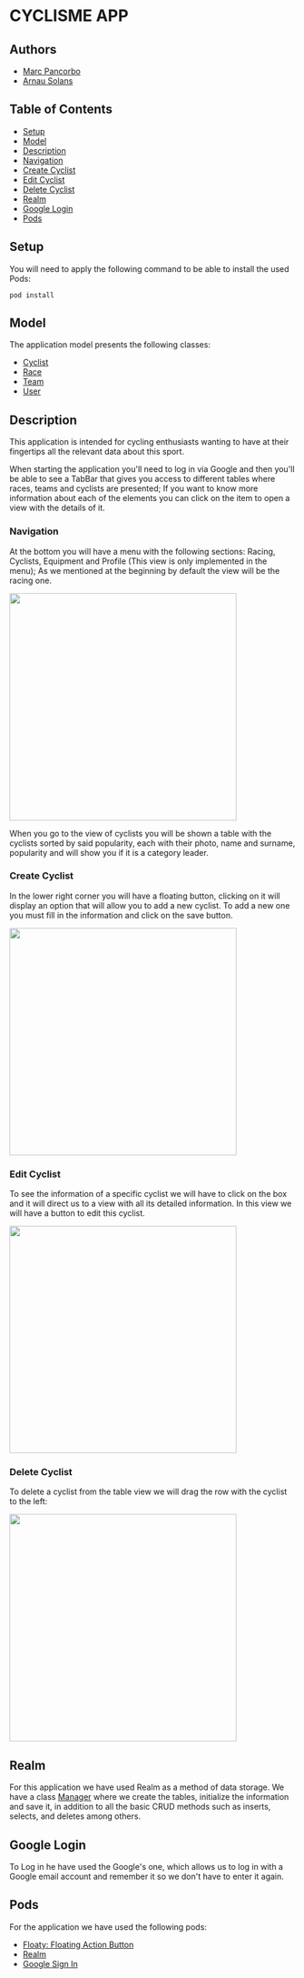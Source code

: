 # CYCLISME APP
## Authors
- [Marc Pancorbo](https://github.com/marcpancorbo)
- [Arnau Solans](https://github.com/asolans1999)

## Table of Contents  
- [Setup](#setup)
- [Model](#model)
- [Description](#description)
- [Navigation](#navigation)
- [Create Cyclist](#create-cyclist)
- [Edit Cyclist](#edit-cyclist)
- [Delete Cyclist](#delete-cyclist)
- [Realm](#realm)
- [Google Login](#google-login)
- [Pods](#pods)

## Setup
You will need to apply the following command to be able to install the used Pods:
```
pod install
```
## Model 
The application model presents the following classes: 
- [Cyclist](https://github.com/marcpancorbo/ProyectoSwift/blob/master/Proyecto/model/Cyclist.swift)
- [Race](https://github.com/marcpancorbo/ProyectoSwift/blob/master/Proyecto/model/Race.swift)
- [Team](https://github.com/marcpancorbo/ProyectoSwift/blob/master/Proyecto/model/Team.swift)
- [User](https://github.com/marcpancorbo/ProyectoSwift/blob/master/Proyecto/model/User.swift)

## Description

This application is intended for cycling enthusiasts wanting to have at their fingertips all the relevant data about this sport. 

When starting the application you'll need to log in via Google and then you'll be able to see a TabBar that gives you access to different tables where races, teams and cyclists are presented; If you want to know more information about each of the elements you can click on the item to open a view with the details of it.

### Navigation

At the bottom you will have a menu with the following sections: Racing, Cyclists, Equipment and Profile (This view is only implemented in the menu); As we mentioned at the beginning by default the view will be the racing one.

<img src="cambiarPantalla.gif" width="400">


When you go to the view of cyclists you will be shown a table with the cyclists sorted by said popularity, each with their photo, name and surname, popularity and will show you if it is a category leader. 


### Create Cyclist

In the lower right corner you will have a floating button, clicking on it will display an option that will allow you to add a new cyclist. To add a new one you must fill in the information and click on the save button. 

<img src="newCyclist.gif" width="400">

### Edit Cyclist

To see the information of a specific cyclist we will have to click on the box and it will direct us to a view with all its detailed information. In this view we will have a button to edit this cyclist.

<img src="editCyclist.gif" width="400">


### Delete Cyclist
To delete a cyclist from the table view we will drag the row with the cyclist to the left: 

<img src="ezgif.com-video-to-gif.gif" width="400">

## Realm

For this application we have used Realm as a method of data storage. 
We have a class [Manager](https://github.com/marcpancorbo/ProyectoSwift/blob/master/Proyecto/controller/BBDDManager.swift) where we create the tables, initialize the information and save it, in addition to all the basic CRUD methods such as inserts, selects, and deletes among others.

## Google Login

To Log in he have used the Google's one, which allows us to log in with a Google email account and remember it so we don't have to enter it again.

## Pods 

For the application we have used the following pods:
- [Floaty: Floating Action Button](https://github.com/kciter/Floaty)
- [Realm](https://github.com/realm/realm-cocoa)
- [Google Sign In](https://developers.google.com/identity/sign-in/ios/start)
